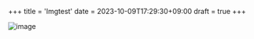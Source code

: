 +++
title = 'Imgtest'
date = 2023-10-09T17:29:30+09:00
draft = true
+++

![image](https://drive.google.com/uc?id=1hZri47IZ7URnizOf2gHqLosAuPpMk1aK)
